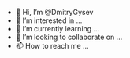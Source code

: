 - 👋 Hi, I’m @DmitryGysev
- 👀 I’m interested in ...
- 🌱 I’m currently learning ...
- 💞️ I’m looking to collaborate on ...
- 📫 How to reach me ...

<!---
DmitryGysev/DmitryGysev is a ✨ special ✨ repository because its `README.md` (this file) appears on your GitHub profile.
You can click the Preview link to take a look at your changes.
--->
